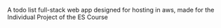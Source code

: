 A todo list full-stack web app designed for hosting in aws, made for the Individual Project of the ES Course
